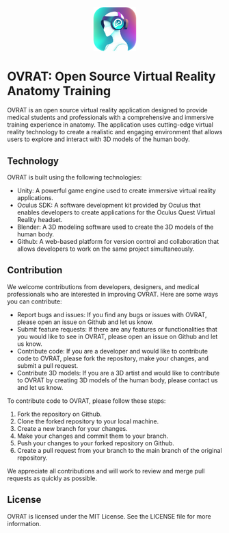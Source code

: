 

<div align="center">
  <img src="https://github.com/danieljou/OVRAT/blob/main/assets/Ovrat.PNG" width="100"/>
</div>

# OVRAT: Open Source Virtual Reality Anatomy Training

OVRAT is an open source virtual reality application designed to provide medical students and professionals with a comprehensive and immersive training experience in anatomy. The application uses cutting-edge virtual reality technology to create a realistic and engaging environment that allows users to explore and interact with 3D models of the human body.

## Technology

OVRAT is built using the following technologies:

- Unity: A powerful game engine used to create immersive virtual reality applications.
- Oculus SDK: A software development kit provided by Oculus that enables developers to create applications for the Oculus Quest Virtual Reality headset.
- Blender: A 3D modeling software used to create the 3D models of the human body.
- Github: A web-based platform for version control and collaboration that allows developers to work on the same project simultaneously.

## Contribution

We welcome contributions from developers, designers, and medical professionals who are interested in improving OVRAT. Here are some ways you can contribute:

- Report bugs and issues: If you find any bugs or issues with OVRAT, please open an issue on Github and let us know.
- Submit feature requests: If there are any features or functionalities that you would like to see in OVRAT, please open an issue on Github and let us know.
- Contribute code: If you are a developer and would like to contribute code to OVRAT, please fork the repository, make your changes, and submit a pull request.
- Contribute 3D models: If you are a 3D artist and would like to contribute to OVRAT by creating 3D models of the human body, please contact us and let us know.

To contribute code to OVRAT, please follow these steps:

1. Fork the repository on Github.
2. Clone the forked repository to your local machine.
3. Create a new branch for your changes.
4. Make your changes and commit them to your branch.
5. Push your changes to your forked repository on Github.
6. Create a pull request from your branch to the main branch of the original repository.

We appreciate all contributions and will work to review and merge pull requests as quickly as possible.

## License

OVRAT is licensed under the MIT License. See the LICENSE file for more information.
